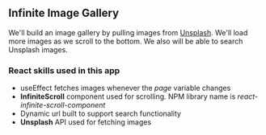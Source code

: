 ## Infinite Image Gallery

We'll build an image gallery by pulling images from [Unsplash](https://unsplash.com/). We'll load more images as we scroll to the bottom. We also will be able to search Unsplash images.



### React skills used in this app

- useEffect fetches images whenever the *page* variable changes
- **InfiniteScroll** component used for scrolling. NPM library name is *react-infinite-scroll-component*  
- Dynamic url built to support search functionality
- **Unsplash** API used for fetching images

